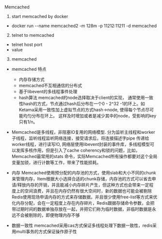 
Memcached

1. start memcached by docker
* docker run --name memcached2 -m 128m -p 11212:11211 -d memcached

2. telnet to memcached
* telnet host port
* <command name> <key> <flags> <exptime> <bytes>
  value

3. memcached
* memcached 特点
  * 内存存储方式
  * memcached不互相通信的分布式
  * 基于libevent的多线程事件处理
  * hash算法
  memcached的node选择取决于client的实现， 通常使用一致性hash的方式，节点通过hash后分布在一个0 - 2^32 -1的环上。如Ketama采用一致性加上虚拟节点的方式hash->node, 使得每个节点尽可能均匀分布在环上。
  这样及时增加或者是减少其中的node，受影响的key只有1/n。
  
* Memcached是多线程，非阻塞IO复用的网络模型.
分为监听主线程和worker子线程，监听线程监听网络连接，接受请求后，将连接描述字pipe 传递给worker线程，进行读写IO, 网络层使用libevent封装的事件库，多线程模型可以发挥多核作用，但是引入了cache coherency和锁的问题，比如，Memcached最常用的stats 命令，实际Memcached所有操作都要对这个全局变量加锁，进行计数等工作，带来了性能损耗。

* 内存
Memcached使用预分配的内存池的方式，使用slab和大小不同的chunk来管理内存，Item根据大小选择合适的chunk存储，内存池的方式可以省去申请/释放内存的开销，并且能减小内存碎片产生，但这种方式也会带来一定程度上的空间浪费，并且在内存仍然有很大空间时，新的数据也可能会被剔除
Redis使用现场申请内存的方式来存储数据，并且很少使用free-list等方式来优化内存分配，会在一定程度上存在内存碎片，Redis跟据存储命令参数，会把带过期时间的数据单独存放在一起，并把它们称为临时数据，非临时数据是永远不会被剔除的，即便物理内存不够

* 数据一致性
memcached采用cas方式保证多线程处理下数据一致性，redis采用multi事务的方式保证操作原子性





